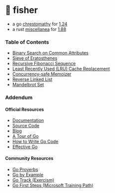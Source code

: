 # 🎣 fisher
 - a go [chrestomathy](https://en.wiktionary.org/wiki/chrestomathy) for [1.24](https://go.dev/dl/)
 - a rust [miscellanea](https://en.wiktionary.org/wiki/miscellanea) for [1.88](https://forge.rust-lang.org/infra/other-installation-methods.html#standalone-installer)

### Table of Contents

- [Binary Search on Common Attributes](modules/binsrch/)
- [Sieve of Eratosthenes](modules/esieve/)
- [Recursive Fibonacci Sequence](modules/fibseq/)
- [Least Recently Used (LRU) Cache Replacement](modules/lrucache/)
- [Concurrency-safe Memoizer](modules/memo)
- [Reverse Linked List](modules/lstrev/)
- [Mandelbrot Set](modules/mndlbrot/)

### Addendum

#### Official Resources
- [Documentation](https://go.dev/doc/)
- [Source Code](https://github.com/golang/go#the-go-programming-language)
- [Blog](https://go.dev/blog/)
- [A Tour of Go](https://go.dev/tour/list)
- [How to Write Go Code](https://go.dev/doc/code)
- [Effective Go](https://go.dev/doc/effective_go)

#### Community Resources
- [Go Proverbs](https://go-proverbs.github.io/)
- [Go by Example](https://gobyexample.com/)
- [Go Track (Exercism)](https://exercism.org/tracks/go)
- [Go First Steps (Microsoft Training Path)](https://learn.microsoft.com/en-us/training/paths/go-first-steps/)
